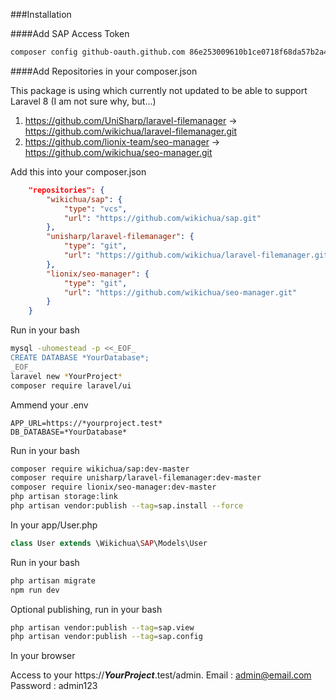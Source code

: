 ###Installation

####Add SAP Access Token

```bash
composer config github-oauth.github.com 86e253009610b1ce0718f68da57b2a454a8d78e3
```

####Add Repositories in your composer.json

This package is using which currently not updated to be able to support Laravel 8 (I am not sure why, but...)
1. https://github.com/UniSharp/laravel-filemanager -> https://github.com/wikichua/laravel-filemanager.git
1. https://github.com/lionix-team/seo-manager -> https://github.com/wikichua/seo-manager.git

Add this into your composer.json

```json
    "repositories": {
        "wikichua/sap": {
            "type": "vcs",
            "url": "https://github.com/wikichua/sap.git"
        },
        "unisharp/laravel-filemanager": {
            "type": "git",
            "url": "https://github.com/wikichua/laravel-filemanager.git"
        },
        "lionix/seo-manager": {
            "type": "git",
            "url": "https://github.com/wikichua/seo-manager.git"
        }
    }
```

Run in your bash

```bash
mysql -uhomestead -p <<_EOF_
CREATE DATABASE *YourDatabase*;
_EOF_
laravel new *YourProject*
composer require laravel/ui
```

Ammend your .env

```env
APP_URL=https://*yourproject.test*
DB_DATABASE=*YourDatabase*
```

Run in your bash

```bash
composer require wikichua/sap:dev-master
composer require unisharp/laravel-filemanager:dev-master
composer require lionix/seo-manager:dev-master
php artisan storage:link
php artisan vendor:publish --tag=sap.install --force
```

In your app/User.php

```php
class User extends \Wikichua\SAP\Models\User
```

Run in your bash

```bash
php artisan migrate
npm run dev
```

Optional publishing, run in your bash

```bash
php artisan vendor:publish --tag=sap.view
php artisan vendor:publish --tag=sap.config
```

In your browser

Access to your https://***YourProject***.test/admin.
Email : admin@email.com
Password : admin123
